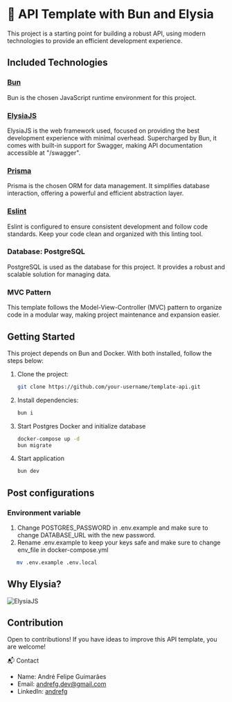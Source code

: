 # 🚀 API Template with Bun and Elysia 

This project is a starting point for building a robust API, using modern technologies to provide an efficient development experience.

## Included Technologies

### [Bun](https://bun.sh/) 
Bun is the chosen JavaScript runtime environment for this project.

### [ElysiaJS](https://elysia.dev/)
ElysiaJS is the web framework used, focused on providing the best development experience with minimal overhead. Supercharged by Bun, it comes with built-in support for Swagger, making API documentation accessible at "/swagger".

### [Prisma](https://www.prisma.io/)
Prisma is the chosen ORM for data management. It simplifies database interaction, offering a powerful and efficient abstraction layer.

### [Eslint](https://eslint.org/)
Eslint is configured to ensure consistent development and follow code standards. Keep your code clean and organized with this linting tool.

### Database: PostgreSQL
PostgreSQL is used as the database for this project. It provides a robust and scalable solution for managing data.

### MVC Pattern
This template follows the Model-View-Controller (MVC) pattern to organize code in a modular way, making project maintenance and expansion easier.

## Getting Started

This project depends on Bun and Docker. With both installed, follow the steps below:

1. Clone the project:
   ```sh
   git clone https://github.com/your-username/template-api.git
   ```
2. Install dependencies:
   ```sh
   bun i
   ```
3. Start Postgres Docker and initialize database
   ```sh
   docker-compose up -d
   bun migrate
   ```
4. Start application
   ```sh
   bun dev
   ```

## Post configurations

### Environment variable
   1. Change POSTGRES_PASSWORD in .env.example and make sure to change DATABASE_URL with the new password.
   2. Rename .env.example to keep your keys safe and make sure to change env_file in docker-compose.yml
   ```sh
      mv .env.example .env.local
   ```
   

## Why Elysia?

![ElysiaJS](https://elysiajs.com/assets/feature-sheet.webp)

## Contribution
  Open to contributions! If you have ideas to improve this API template, you are welcome!

📬 Contact
- Name: André Felipe Guimarães
- Email: [andrefg.dev@gmail.com](mailto:andrefg.dev@gmail.com)
- LinkedIn: [andrefg](https://www.linkedin.com/in/andrefg/)